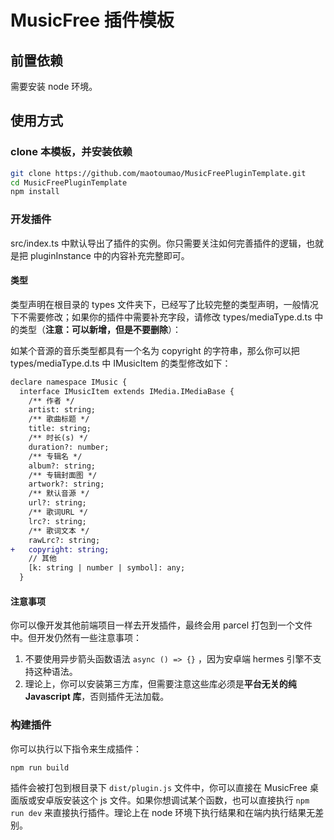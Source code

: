# MusicFree 插件模板

## 前置依赖

需要安装 node 环境。

## 使用方式

### clone 本模板，并安装依赖

```bash
git clone https://github.com/maotoumao/MusicFreePluginTemplate.git
cd MusicFreePluginTemplate
npm install
```

### 开发插件

src/index.ts 中默认导出了插件的实例。你只需要关注如何完善插件的逻辑，也就是把 pluginInstance 中的内容补充完整即可。

#### 类型

类型声明在根目录的 types 文件夹下，已经写了比较完整的类型声明，一般情况下不需要修改；如果你的插件中需要补充字段，请修改 types/mediaType.d.ts 中的类型（**注意：可以新增，但是不要删除**）：

如某个音源的音乐类型都具有一个名为 copyright 的字符串，那么你可以把 types/mediaType.d.ts 中 IMusicItem 的类型修改如下：

```diff
declare namespace IMusic {
  interface IMusicItem extends IMedia.IMediaBase {
    /** 作者 */
    artist: string;
    /** 歌曲标题 */
    title: string;
    /** 时长(s) */
    duration?: number;
    /** 专辑名 */
    album?: string;
    /** 专辑封面图 */
    artwork?: string;
    /** 默认音源 */
    url?: string;
    /** 歌词URL */
    lrc?: string;
    /** 歌词文本 */
    rawLrc?: string;
+   copyright: string;
    // 其他
    [k: string | number | symbol]: any;
  }
```

#### 注意事项
你可以像开发其他前端项目一样去开发插件，最终会用 parcel 打包到一个文件中。但开发仍然有一些注意事项：

1. 不要使用异步箭头函数语法 ```async () => {}``` ，因为安卓端 hermes 引擎不支持这种语法。
2. 理论上，你可以安装第三方库，但需要注意这些库必须是**平台无关的纯 Javascript 库**，否则插件无法加载。

### 构建插件

你可以执行以下指令来生成插件：

```bash
npm run build
```

插件会被打包到根目录下 ```dist/plugin.js``` 文件中，你可以直接在 MusicFree 桌面版或安卓版安装这个 js 文件。如果你想调试某个函数，也可以直接执行 ```npm run dev``` 来直接执行插件。理论上在 node 环境下执行结果和在端内执行结果无差别。
